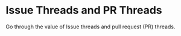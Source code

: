 # Issue Threads and PR Threads

Go through the value of Issue threads and pull request (PR) threads.
